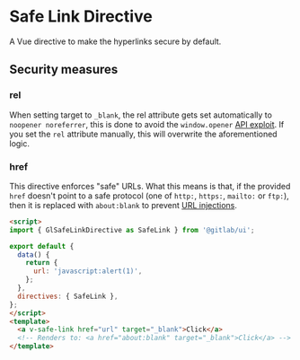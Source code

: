 # Safe Link Directive

A Vue directive to make the hyperlinks secure by default.

<!-- STORY -->

## Security measures

### rel

When setting target to `_blank`, the rel attribute gets set automatically to `noopener noreferrer`,
this is done to avoid the `window.opener` [API exploit]. If you set the `rel` attribute manually,
this will overwrite the aforementioned logic.

### href

This directive enforces "safe" URLs. What this means is that, if the provided `href`
doesn't point to a safe protocol (one of `http:`, `https:`, `mailto:` or `ftp:`), then it is
replaced with `about:blank` to prevent [URL injections].

```html
<script>
import { GlSafeLinkDirective as SafeLink } from '@gitlab/ui';

export default {
  data() {
    return {
      url: 'javascript:alert(1)',
    };
  },
  directives: { SafeLink },
};
</script>
<template>
  <a v-safe-link href="url" target="_blank">Click</a>
  <!-- Renders to: <a href="about:blank" target="_blank">Click</a> -->
</template>
```

[API exploit]: https://www.jitbit.com/alexblog/256-targetblank---the-most-underestimated-vulnerability-ever/
[URL injections]: https://vuejs.org/v2/guide/security.html#Injecting-URLs
